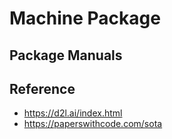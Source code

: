 # Machine Package
## Package Manuals


## Reference
- https://d2l.ai/index.html
- https://paperswithcode.com/sota
